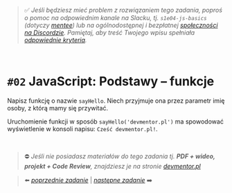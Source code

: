 > :white_check_mark: *Jeśli będziesz mieć problem z rozwiązaniem tego zadania, poproś o pomoc na odpowiednim kanale na Slacku, tj. `s1e04-js-basics` (dotyczy [mentee](https://devmentor.pl/mentoring-javascript/)) lub na ogólnodostępnej i bezpłatnej [społeczności na Discordzie](https://devmentor.pl/discord). Pamiętaj, aby treść Twojego wpisu spełniała [odpowiednie kryteria](https://devmentor.pl/jak-prosic-o-pomoc/).*


&nbsp;

# `#02` JavaScript: Podstawy – funkcje

Napisz funkcję o nazwie `sayHello`. Niech przyjmuje ona przez parametr imię osoby, z którą mamy się przywitać.

Uruchomienie funkcji w sposób `sayHello('devmentor.pl')` ma spowodować wyświetlenie w konsoli napisu: `Cześć devmentor.pl!`.


&nbsp;
> :no_entry: *Jeśli nie posiadasz materiałów do tego zadania tj. **PDF + wideo, projekt + Code Review**, znajdziesz je na stronie [devmentor.pl](https://devmentor.pl/workshop-js-basics/)*

> :arrow_left: [*poprzednie zadanie*](./../01) | [*następne zadanie*](./../03) :arrow_right:

